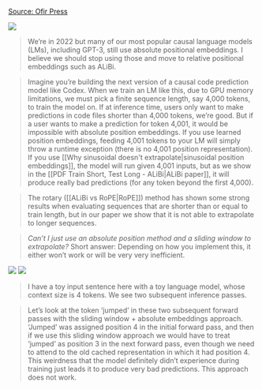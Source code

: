 [Source: Ofir Press](https://ofir.io/The-Use-Case-for-Relative-Position-Embeddings/)

![](relative-its-cleaner.jpg)

> We’re in 2022 but many of our most popular causal language models (LMs), including GPT-3, still use absolute positional embeddings. I believe we should stop using those and move to relative positional embeddings such as ALiBi.

> Imagine you’re building the next version of a causal code prediction model like Codex. When we train an LM like this, due to GPU memory limitations, we must pick a finite sequence length, say 4,000 tokens, to train the model on. If at inference time, users only want to make predictions in code files shorter than 4,000 tokens, we’re good. But if a user wants to make a prediction for token 4,001, it would be impossible with absolute position embeddings. If you use learned position embeddings, feeding 4,001 tokens to your LM will simply throw a runtime exception (there is no 4,001 position representation). If you use [[Why sinusoidal doesn't extrapolate|sinusoidal position embeddings]], the model will run given 4,001 inputs, but as we show in the [[PDF Train Short, Test Long - ALiBi|ALiBi paper]], it will produce really bad predictions (for any token beyond the first 4,000).

> The rotary ([[ALiBi vs RoPE|RoPE]]) method has shown some strong results when evaluating sequences that are shorter than or equal to train length, but in our paper we show that it is not able to extrapolate to longer sequences.

> *Can’t I just use an absolute position method and a sliding window to extrapolate?*
> Short answer: Depending on how you implement this, it either won’t work or will be very very inefficient.

![](absolute-embedding-sliding-window-1.png)
![](absolute-embedding-sliding-window-2.png)

> I have a toy input sentence here with a toy language model, whose context size is 4 tokens. We see two subsequent inference passes.

> Let’s look at the token ‘jumped’ in these two subsequent forward passes with the sliding window + absolute embeddings approach. ‘Jumped’ was assigned position 4 in the initial forward pass, and then if we use this sliding window approach we would have to treat ‘jumped’ as position 3 in the next forward pass, even though we need to attend to the old cached representation in which it had position 4. This weirdness that the model definitely didn’t experience during training just leads it to produce very bad predictions. This approach does not work.

